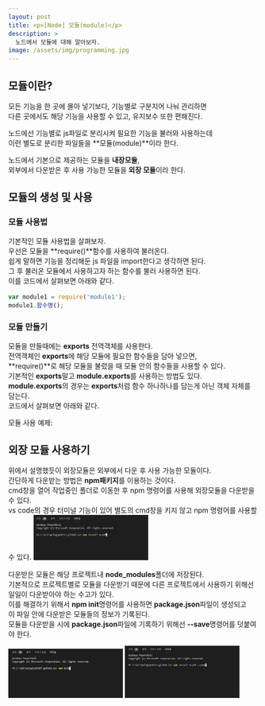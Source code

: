```yaml
---
layout: post
title: <p>[Node] 모듈(module)</p>
description: >
  노드에서 모듈에 대해 알아보자.
image: /assets/img/programming.jpg
---
```

<head>
  <link rel="stylesheet" type="text/css" href="../../assets/css/obsidian.css" />
</head>
<h2> 모듈이란?</h2>

모든 기능을 한 곳에 몰아 넣기보다, 기능별로 구분지어 나눠 관리하면 <br>
다른 곳에서도 해당 기능을 사용할 수 있고, 유지보수 또한 편해진다.

노드에선 기능별로 js파일로 분리시켜 필요한 기능을 불러와 사용하는데<br>
이런 별도로 분리한 파일들을 **모듈(module)**이라 한다.<br>

노드에서 기본으로 제공하는 모듈을 **내장모듈**, <br>
외부에서 다운받은 후 사용 가능한 모듈을 **외장 모듈**이라 한다.

## 모듈의 생성 및 사용
 
 ### 모듈 사용법

기본적인 모듈 사용법을 살펴보자.<br>
우선은 모듈을 **require()**함수를 사용하여 불러온다.<br>
쉽게 말하면 기능을 정리해둔 js 파일을 import한다고 생각하면 된다.<br>
그 후 불러온 모듈에서 사용하고자 하는 함수를 불러 사용하면 된다.<br>
이를 코드에서 살펴보면 아래와 같다.

```javascript
var module1 = require('module1');
module1.함수명();
```
 ### 모듈 만들기

모듈을 만들때에는 **exports** 전역객체를 사용한다.<br>
전역객체인 **exports**에 해당 모듈에 필요한 함수들을 담아 넣으면,<br>
**require()**로 해당 모듈을 불렀을 때 모듈 안의 함수들을 사용할 수 있다.<br>
기본적인 **exports**말고 **module.exports**를 사용하는 방법도 있다.<br>
**module.exports**의 경우는 **exports**처럼 함수 하나하나를 담는게 아닌 객체 자체를 담는다.<br>
코드에서 살펴보면 아래와 같다.
<script src="https://gist.github.com/po9357/f6346534ad426757bf90774848b7a5b4.js"></script>

모듈 사용 예제: 
<script src="https://gist.github.com/po9357/445ebd953cc27cc068da220c3a3cb97e.js"></script>


## 외장 모듈 사용하기

위에서 설명했듯이 외장모듈은 외부에서 다운 후 사용 가능한 모듈이다.<br>
간단하게 다운받는 방법은 **npm패키지**를 이용하는 것이다.<br>
cmd창을 열어 작업중인 폴더로 이동한 후 npm 명령어를 사용해 외장모듈을 다운받을 수 있다.<br>
vs code의 경우 터미널 기능이 있어 별도의 cmd창을 키지 않고 npm 명령어를 사용할 수 있다.
<img src="/assets/img/npmInstall.JPG" width="231px">

다운받은 모듈은 해당 프로젝트내 **node_modules**폴더에 저장된다.<br>
기본적으로 프로젝트별로 모듈을 다운받기 때문에 다른 프로젝트에서 사용하기 위해선 일일이 다운받아야 하는 수고가 있다.<br>
이를 해결하기 위해서 **npm init**명령어를 사용하면 **package.json**파일이 생성되고<br>
이 파일 안에 다운받은 모듈들의 정보가 기록된다.<br>
모듈을 다운받을 시에 **package.json**파일에 기록하기 위해선 **--save**명령어를 덧붙여야 한다.

<img src="/assets/img/npmInit.JPG" width="231px">
<img src="/assets/img/installSave.JPG" width="231px">